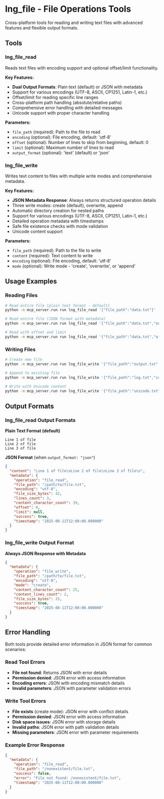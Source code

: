 # lng_file - File Operations Tools

Cross-platform tools for reading and writing text files with advanced features and flexible output formats.

## Tools

### lng_file_read
Reads text files with encoding support and optional offset/limit functionality.

**Key Features:**
- **Dual Output Formats**: Plain text (default) or JSON with metadata
- Support for various encodings (UTF-8, ASCII, CP1251, Latin-1, etc.)
- Offset/limit for reading specific line ranges
- Cross-platform path handling (absolute/relative paths)
- Comprehensive error handling with detailed messages
- Unicode support with proper character handling

**Parameters:**
- `file_path` (required): Path to the file to read
- `encoding` (optional): File encoding, default: 'utf-8'
- `offset` (optional): Number of lines to skip from beginning, default: 0
- `limit` (optional): Maximum number of lines to read
- `output_format` (optional): 'text' (default) or 'json'

### lng_file_write  
Writes text content to files with multiple write modes and comprehensive metadata.

**Key Features:**
- **JSON Metadata Response**: Always returns structured operation details
- Three write modes: create (default), overwrite, append
- Automatic directory creation for nested paths
- Support for various encodings (UTF-8, ASCII, CP1251, Latin-1, etc.)
- Detailed operation metadata with timestamps
- Safe file existence checks with mode validation
- Unicode content support

**Parameters:**
- `file_path` (required): Path to the file to write
- `content` (required): Text content to write
- `encoding` (optional): File encoding, default: 'utf-8'
- `mode` (optional): Write mode - 'create', 'overwrite', or 'append'

## Usage Examples

### Reading Files

```bash
# Read entire file (plain text format - default)
python -m mcp_server.run run lng_file_read '{"file_path":"data.txt"}'

# Read entire file (JSON format with metadata)
python -m mcp_server.run run lng_file_read '{"file_path":"data.txt","output_format":"json"}'

# Read with offset and limit
python -m mcp_server.run run lng_file_read '{"file_path":"data.txt","offset":9,"limit":10}'
```

### Writing Files

```bash
# Create new file
python -m mcp_server.run run lng_file_write '{"file_path":"output.txt","content":"Hello World"}'

# Append to existing file
python -m mcp_server.run run lng_file_write '{"file_path":"log.txt","content":"New entry\\n","mode":"append"}'

# Write with Unicode content
python -m mcp_server.run run lng_file_write '{"file_path":"unicode.txt","content":"Hello 🌍!","encoding":"utf-8"}'
```

## Output Formats

### lng_file_read Output Formats

**Plain Text Format (default)**
```
Line 1 of file
Line 2 of file
Line 3 of file
```

**JSON Format** (when `output_format: "json"`)
```json
{
  "content": "Line 1 of file\nLine 2 of file\nLine 3 of file\n",
  "metadata": {
    "operation": "file_read",
    "file_path": "/path/to/file.txt",
    "encoding": "utf-8",
    "file_size_bytes": 42,
    "lines_count": 3,
    "content_character_count": 39,
    "offset": 0,
    "limit": null,
    "success": true,
    "timestamp": "2025-08-11T12:00:00.000000"
  }
}
```

### lng_file_write Output Format

**Always JSON Response with Metadata**
```json
{
  "metadata": {
    "operation": "file_write",
    "file_path": "/path/to/file.txt",
    "encoding": "utf-8",
    "mode": "create",
    "content_character_count": 25,
    "content_lines_count": 2,
    "file_size_bytes": 25,
    "success": true,
    "timestamp": "2025-08-11T12:00:00.000000"
  }
}
```

## Error Handling

Both tools provide detailed error information in JSON format for common scenarios:

### Read Tool Errors
- **File not found**: Returns JSON with error details
- **Permission denied**: JSON error with access information
- **Encoding errors**: JSON with encoding mismatch details
- **Invalid parameters**: JSON with parameter validation errors

### Write Tool Errors  
- **File exists** (create mode): JSON error with conflict details
- **Permission denied**: JSON error with access information
- **Disk space issues**: JSON error with storage details
- **Invalid paths**: JSON error with path validation details
- **Missing parameters**: JSON error with parameter requirements

### Example Error Response
```json
{
  "metadata": {
    "operation": "file_read",
    "file_path": "/nonexistent/file.txt",
    "success": false,
    "error": "File not found: /nonexistent/file.txt",
    "timestamp": "2025-08-11T12:00:00.000000"
  }
}
```
